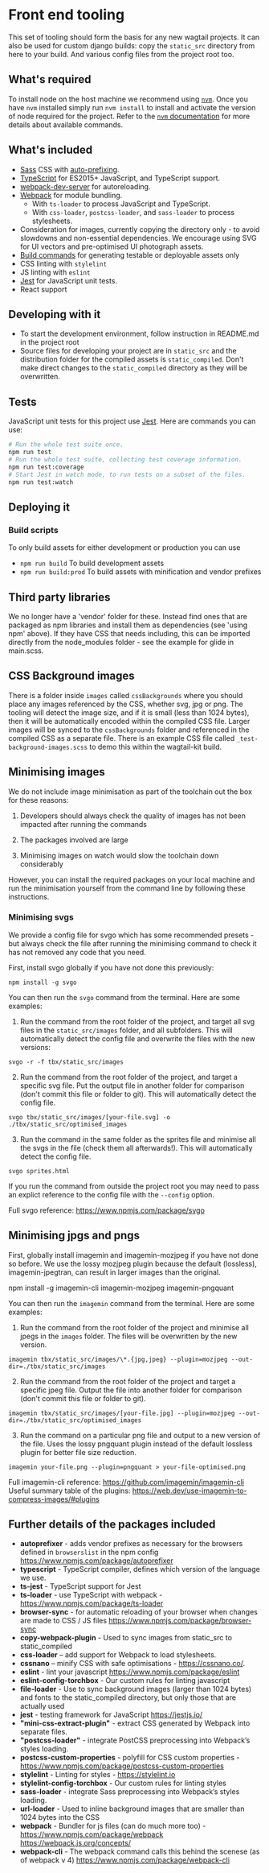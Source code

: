 # Front end tooling

This set of tooling should form the basis for any new wagtail projects. It can also be used for custom django builds: copy the `static_src` directory from here to your build. And various config files from the project root too.

## What's required

To install node on the host machine we recommend using [`nvm`](https://github.com/creationix/nvm). Once you have `nvm` installed simply run `nvm install` to install and activate the version of node required for the project. Refer to the [`nvm` documentation](https://github.com/creationix/nvm#usage) for more details about available commands.

## What's included

- [Sass](http://sass-lang.com/) CSS with [auto-prefixing](https://github.com/postcss/autoprefixer).
- [TypeScript](https://www.typescriptlang.org/) for ES2015+ JavaScript, and TypeScript support.
- [webpack-dev-server](https://v4.webpack.js.org/configuration/dev-server/) for autoreloading.
- [Webpack](https://webpack.js.org/) for module bundling.
  - With `ts-loader` to process JavaScript and TypeScript.
  - With `css-loader`, `postcss-loader`, and `sass-loader` to process stylesheets.
- Consideration for images, currently copying the directory only - to avoid slowdowns and non-essential dependencies. We encourage using SVG for UI vectors and pre-optimised UI photograph assets.
- [Build commands](#build-scripts) for generating testable or deployable assets only
- CSS linting with `stylelint`
- JS linting with `eslint`
- [Jest](https://jestjs.io/) for JavaScript unit tests.
- React support

## Developing with it

- To start the development environment, follow instruction in README.md in the project root
- Source files for developing your project are in `static_src` and the distribution folder for the compiled assets is `static_compiled`. Don't make direct changes to the `static_compiled` directory as they will be overwritten.

## Tests

JavaScript unit tests for this project use [Jest](https://jestjs.io/). Here are commands you can use:

```sh
# Run the whole test suite once.
npm run test
# Run the whole test suite, collecting test coverage information.
npm run test:coverage
# Start Jest in watch mode, to run tests on a subset of the files.
npm run test:watch
```

## Deploying it

### Build scripts

To only build assets for either development or production you can use

- `npm run build` To build development assets
- `npm run build:prod` To build assets with minification and vendor prefixes

## Third party libraries

We no longer have a 'vendor' folder for these. Instead find ones that are packaged as npm libraries and install them as dependencies (see 'using npm' above). If they have CSS that needs including, this can be imported directly from the node_modules folder - see the example for glide in main.scss.

## CSS Background images

There is a folder inside `images` called `cssBackgrounds` where you should place any images referenced by the CSS, whether svg, jpg or png. The tooling will detect the image size, and if it is small (less than 1024 bytes), then it will be automatically encoded within the compiled CSS file. Larger images will be synced to the `cssBackgrounds` folder and referenced in the compiled CSS as a separate file. There is an example CSS file called `_test-background-images.scss` to demo this within the wagtail-kit build.

## Minimising images

We do not include image minimisation as part of the toolchain out the box for these reasons:

1. Developers should always check the quality of images has not been impacted after running the commands

2. The packages involved are large

3. Minimising images on watch would slow the toolchain down considerably

However, you can install the required packages on your local machine and run the minimisation yourself from the command line by following these instructions.

### Minimising svgs

We provide a config file for svgo which has some recommended presets - but always check the file after running the minimising command to check it has not removed any code that you need.

First, install svgo globally if you have not done this previously:

`npm install -g svgo`

You can then run the `svgo` command from the terminal. Here are some examples:

1. Run the command from the root folder of the project, and target all svg files in the `static_src/images` folder, and all subfolders. This will automatically detect the config file and overwrite the files with the new versions:

`svgo -r -f tbx/static_src/images`

2. Run the command from the root folder of the project, and target a specific svg file. Put the output file in another folder for comparison (don't commit this file or folder to git). This will automatically detect the config file.

`svgo tbx/static_src/images/[your-file.svg] -o ./tbx/static_src/optimised_images`

3. Run the command in the same folder as the sprites file and minimise all the svgs in the file (check them all afterwards!). This will automatically detect the config file.

`svgo sprites.html`

If you run the command from outside the project root you may need to pass an explict reference to the config file with the `--config` option.

Full svgo reference: https://www.npmjs.com/package/svgo

## Minimising jpgs and pngs

First, globally install imagemin and imagemin-mozjpeg if you have not done so before. We use the lossy mozjpeg plugin because the default (lossless), imagemin-jpegtran, can result in larger images than the original.

npm install -g imagemin-cli imagemin-mozjpeg imagemin-pngquant

You can then run the `imagemin` command from the terminal. Here are some examples:

1. Run the command from the root folder of the project and minimise all jpegs in the `images` folder. The files will be overwritten by the new version.

`imagemin tbx/static_src/images/\*.{jpg,jpeg} --plugin=mozjpeg --out-dir=./tbx/static_src/images`

2. Run the command from the root folder of the project and target a specific jpeg file. Output the file into another folder for comparison (don't commit this file or folder to git).

`imagemin tbx/static_src/images/[your-file.jpg] --plugin=mozjpeg --out-dir=./tbx/static_src/optimised_images`

3. Run the command on a particular png file and output to a new version of the file. Uses the lossy pngquant plugin instead of the default lossless plugin for better file size reduction.

`imagemin your-file.png --plugin=pngquant > your-file-optimised.png`

Full imagemin-cli reference: https://github.com/imagemin/imagemin-cli
Useful summary table of the plugins: https://web.dev/use-imagemin-to-compress-images/#plugins

## Further details of the packages included

- **autoprefixer** - adds vendor prefixes as necessary for the browsers defined in `browserslist` in the npm config https://www.npmjs.com/package/autoprefixer
- **typescript** - TypeScript compiler, defines which version of the language we use.
- **ts-jest** - TypeScript support for Jest
- **ts-loader** - use TypeScript with webpack - https://www.npmjs.com/package/ts-loader
- **browser-sync** - for automatic reloading of your browser when changes are made to CSS / JS files https://www.npmjs.com/package/browser-sync
- **copy-webpack-plugin** - Used to sync images from static_src to static_compiled
- **css-loader** – add support for Webpack to load stylesheets.
- **cssnano** – minify CSS with safe optimisations - https://cssnano.co/.
- **eslint** - lint your javascript https://www.npmjs.com/package/eslint
- **eslint-config-torchbox** - Our custom rules for linting javascript
- **file-loader** - Use to sync background images (larger than 1024 bytes) and fonts to the static_compiled directory, but only those that are actually used
- **jest** - testing framework for JavaScript https://jestjs.io/
- **"mini-css-extract-plugin"** - extract CSS generated by Webpack into separate files.
- **"postcss-loader"** - integrate PostCSS preprocessing into Webpack’s styles loading.
- **postcss-custom-properties** - polyfill for CSS custom properties - https://www.npmjs.com/package/postcss-custom-properties
- **stylelint** - Linting for styles - https://stylelint.io
- **stylelint-config-torchbox** - Our custom rules for linting styles
- **sass-loader** - integrate Sass preprocessing into Webpack’s styles loading.
- **url-loader** - Used to inline background images that are smaller than 1024 bytes into the CSS
- **webpack** - Bundler for js files (can do much more too) - https://www.npmjs.com/package/webpack https://webpack.js.org/concepts/
- **webpack-cli** - The webpack command calls this behind the scenese (as of webpack v 4) https://www.npmjs.com/package/webpack-cli
